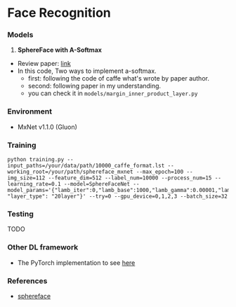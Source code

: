 # Face Recognition

### Models
1. **SphereFace with A-Softmax**
* Review paper: [link](https://arxiv.org/abs/1704.08063)
* In this code, Two ways to implement a-softmax.
  * first: following the code of caffe what's wrote by paper author.
  * second: following paper in my understanding.
  * you can check it in ```models/margin_inner_product_layer.py```

### Environment
 * MxNet v1.1.0 (Gluon)

### Training
```
python training.py --input_paths=/your/data/path/10000_caffe_format.lst --working_root=/your/path/sphereface_mxnet --max_epoch=100 --img_size=112 --feature_dim=512 --label_num=10000 --process_num=15 --learning_rate=0.1 --model=SphereFaceNet --model_params='{"lamb_iter":0,"lamb_base":1000,"lamb_gamma":0.00001,"lamb_power":1,"lamb_min":500, "layer_type": "20layer"}' --try=0 --gpu_device=0,1,2,3 --batch_size=32
```

### Testing
 TODO

### Other DL framework
* The PyTorch implementation to see [here](https://github.com/BobLiu20/FaceRecognition_PyTorch)

### References
* [sphereface](https://github.com/wy1iu/sphereface)   

